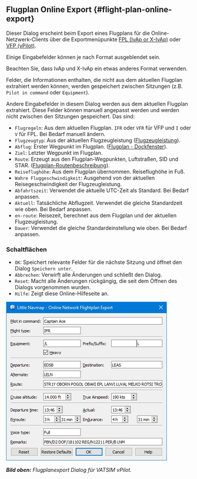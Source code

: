 ## Flugplan Online Export {#flight-plan-online-export}

Dieser Dialog erscheint beim Export eines Flugplans für die Online-Netzwerk-Clients über die Exportmenüpunkte
[FPL (IvAp or X-IvAp)](MENUS.md#flight-plan-formats-ivap) oder [VFP (vPilot)](https://www.vatsim.net/pilots/software).

Einige Eingabefelder können je nach Format ausgeblendet sein.

Beachten Sie, dass IvAp und X-IvAp ein etwas anderes Format verwenden.

Felder, die Informationen enthalten, die nicht aus dem aktuellen Flugplan extrahiert werden können, werden gespeichert zwischen
Sitzungen (z.B. `Pilot in command` oder `Equipment`).

Andere Eingabefelder in diesem Dialog werden aus dem aktuellen Flugplan extrahiert. Diese Felder können manuell angepasst werden und werden nicht zwischen den Sitzungen gespeichert.
Das sind:

* `Flugregeln`: Aus dem aktuellen Flugplan. `IFR` oder `VFR` für VFP und `I` oder `V` für FPL. Bei Bedarf manuell ändern.
* `Flugzeugtyp`: Aus der aktuellen Flugzeugleistung ([Flugzeugleistung](AIRCRAFTPERF.md)).
* `Abflug`: Erster Wegpunkt im Flugplan. ([Flugplan - Dockfenster](FLIGHTPLAN.md)).
* `Ziel`: Letzter Wegpunkt im Flugplan.
* `Route`: Erzeugt aus den Flugplan-Wegpunkten, Luftstraßen, SID und STAR. ([Flugplan-Routenbeschreibung](ROUTEDESCR.md)).
* `Reiseflughöhe`: Aus dem Flugplan übernommen. Reiseflughöhe in Fuß.
* `Wahre Fluggeschwindigkeit`: Ausgehend von der aktuellen Reisegeschwindigkeit der Flugzeugleistung.
* `Abfahrtszeit`: Verwendet die aktuelle UTC-Zeit als Standard. Bei Bedarf anpassen.
* `Aktuell`: Tatsächliche Abflugzeit. Verwendet die gleiche Standardzeit wie oben. Bei Bedarf anpassen.
* `en-route`: Reisezeit, berechnet aus dem Flugplan und der aktuellen Flugzeugleistung.
* `Dauer`: Verwendet die gleiche Standardeinstellung wie oben. Bei Bedarf anpassen.

### Schaltflächen

* `OK`: Speichert relevante Felder für die nächste Sitzung und öffnet den Dialog `Speichern unter`.
* `Abbrechen`: Verwirft alle Änderungen und schließt den Dialog.
* `Reset`: Macht alle Änderungen rückgängig, die seit dem Öffnen des Dialogs vorgenommen wurden.
* `Hilfe`: Zeigt diese Online-Hilfeseite an.

![Dialog Flugplanexport ](../images/routeexport.jpg "Flight Plan Online Export Dialog")

_**Bild oben:** Flugplanexport Dialog für VATSIM vPilot._
